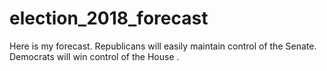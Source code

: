 # election_2018_forecast

Here is my forecast. Republicans will easily maintain control of the Senate. Democrats will win control of the House . 
